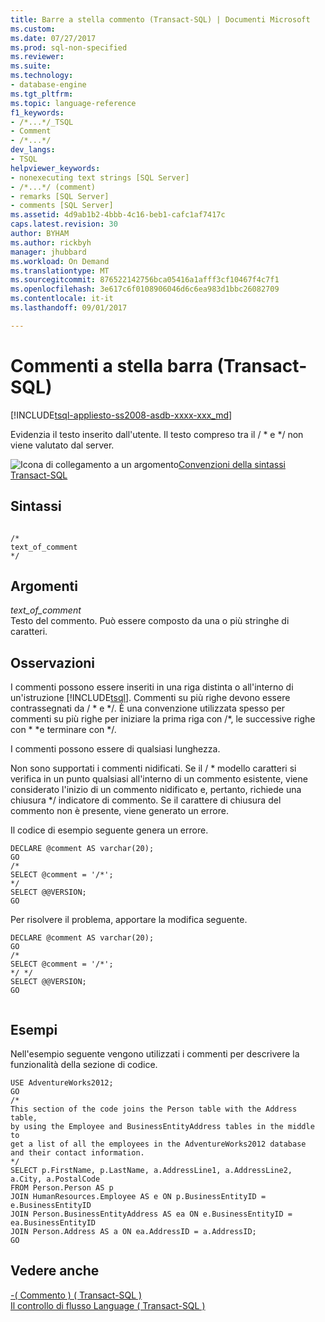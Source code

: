 ```yaml
---
title: Barre a stella commento (Transact-SQL) | Documenti Microsoft
ms.custom: 
ms.date: 07/27/2017
ms.prod: sql-non-specified
ms.reviewer: 
ms.suite: 
ms.technology:
- database-engine
ms.tgt_pltfrm: 
ms.topic: language-reference
f1_keywords:
- /*...*/_TSQL
- Comment
- /*...*/
dev_langs:
- TSQL
helpviewer_keywords:
- nonexecuting text strings [SQL Server]
- /*...*/ (comment)
- remarks [SQL Server]
- comments [SQL Server]
ms.assetid: 4d9ab1b2-4bbb-4c16-beb1-cafc1af7417c
caps.latest.revision: 30
author: BYHAM
ms.author: rickbyh
manager: jhubbard
ms.workload: On Demand
ms.translationtype: MT
ms.sourcegitcommit: 876522142756bca05416a1afff3cf10467f4c7f1
ms.openlocfilehash: 3e617c6f0108906046d6c6ea983d1bbc26082709
ms.contentlocale: it-it
ms.lasthandoff: 09/01/2017

---
```

# <a name="slash-star-comment-transact-sql"></a>Commenti a stella barra (Transact-SQL)
[!INCLUDE[tsql-appliesto-ss2008-asdb-xxxx-xxx_md](../../includes/tsql-appliesto-ss2008-asdb-xxxx-xxx-md.md)]

  Evidenzia il testo inserito dall'utente. Il testo compreso tra il / * e \*/ non viene valutato dal server.  
  
 ![Icona di collegamento a un argomento](../../database-engine/configure-windows/media/topic-link.gif "Icona di collegamento a un argomento")[Convenzioni della sintassi Transact-SQL](../../t-sql/language-elements/transact-sql-syntax-conventions-transact-sql.md)  
  
## <a name="syntax"></a>Sintassi  
  
```  
  
/*  
text_of_comment  
*/  
```  
  
## <a name="arguments"></a>Argomenti  
 *text_of_comment*  
 Testo del commento. Può essere composto da una o più stringhe di caratteri.  
  
## <a name="remarks"></a>Osservazioni  
 I commenti possono essere inseriti in una riga distinta o all'interno di un'istruzione [!INCLUDE[tsql](../../includes/tsql-md.md)]. Commenti su più righe devono essere contrassegnati da / * e \*/. È una convenzione utilizzata spesso per commenti su più righe per iniziare la prima riga con /\*, le successive righe con \* \*e terminare con \*/.  
  
 I commenti possono essere di qualsiasi lunghezza.  
  
 Non sono supportati i commenti nidificati. Se il / * modello caratteri si verifica in un punto qualsiasi all'interno di un commento esistente, viene considerato l'inizio di un commento nidificato e, pertanto, richiede una chiusura \*/ indicatore di commento. Se il carattere di chiusura del commento non è presente, viene generato un errore.  
  
 Il codice di esempio seguente genera un errore.  
  
```  
DECLARE @comment AS varchar(20);  
GO  
/*  
SELECT @comment = '/*';  
*/   
SELECT @@VERSION;  
GO   
```  
  
 Per risolvere il problema, apportare la modifica seguente.  
  
```  
DECLARE @comment AS varchar(20);  
GO  
/*  
SELECT @comment = '/*';  
*/ */  
SELECT @@VERSION;  
GO  
  
```  
  
## <a name="examples"></a>Esempi  
 Nell'esempio seguente vengono utilizzati i commenti per descrivere la funzionalità della sezione di codice.  
  
```  
USE AdventureWorks2012;  
GO  
/*  
This section of the code joins the Person table with the Address table,   
by using the Employee and BusinessEntityAddress tables in the middle to   
get a list of all the employees in the AdventureWorks2012 database   
and their contact information.  
*/  
SELECT p.FirstName, p.LastName, a.AddressLine1, a.AddressLine2, a.City, a.PostalCode  
FROM Person.Person AS p  
JOIN HumanResources.Employee AS e ON p.BusinessEntityID = e.BusinessEntityID   
JOIN Person.BusinessEntityAddress AS ea ON e.BusinessEntityID = ea.BusinessEntityID  
JOIN Person.Address AS a ON ea.AddressID = a.AddressID;  
GO  
```  
  
## <a name="see-also"></a>Vedere anche  
 [-&#40; Commento &#41; &#40; Transact-SQL &#41;](../../t-sql/language-elements/comment-transact-sql.md)   
 [Il controllo di flusso Language &#40; Transact-SQL &#41;](~/t-sql/language-elements/control-of-flow.md)  
  
  


